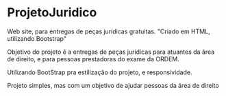 # ProjetoJuridico
Web site, para entregas de peças jurídicas gratuitas. "Criado em HTML, utilizando Bootstrap" 

Objetivo do projeto é a entregas de peças jurídicas para atuantes da área de direito, e para pessoas prestadoras do exame da ORDEM. 

Utilizando BootStrap pra estilização do projeto, e responsividade. 

Projeto simples, mas com um objetivo de ajudar pessoas da área de direito 
